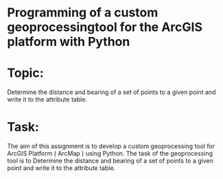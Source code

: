# Programming of a custom geoprocessingtool for the ArcGIS platform with Python
# Topic:
Determine the distance and bearing of a set of points to a given point and write it to
the attribute table.
# Task:
The aim of this assignment is to develop a custom geoprocessing tool for ArcGIS Platform
( ArcMap ) using Python. The task of the geoprocessing tool is to Determine the distance and
bearing of a set of points to a given point and write it to the attribute table.
